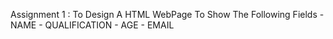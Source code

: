 Assignment 1 :
    To Design A HTML WebPage To Show The Following Fields
     - NAME
     - QUALIFICATION
     - AGE
     - EMAIL